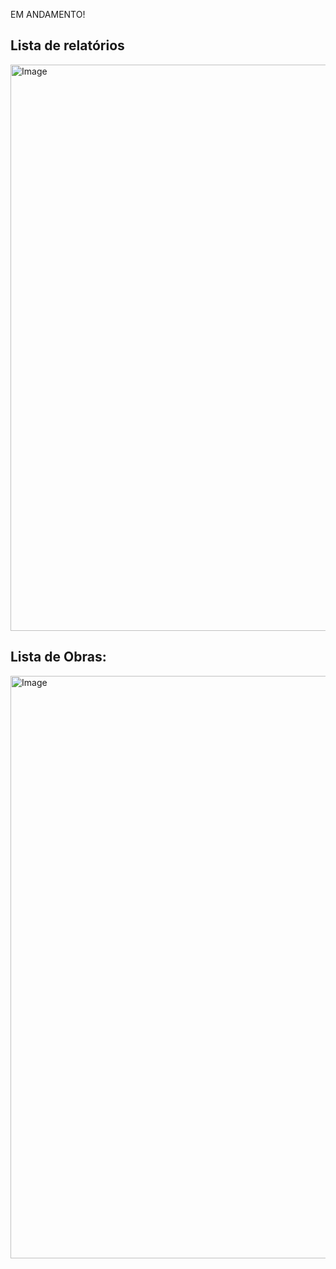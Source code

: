 EM ANDAMENTO!


## Lista de relatórios
<img width="1722" height="906" alt="Image" src="https://github.com/user-attachments/assets/27b8361c-f0b0-448b-8b58-3075b3b955be" />


## Lista de Obras:
<img width="1648" height="932" alt="Image" src="https://github.com/user-attachments/assets/25531599-2ede-474a-a1a0-6e11ec818b7d" />
